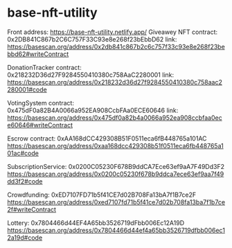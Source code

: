 # base-nft-utility
Front address: https://base-nft-utility.netlify.app/
Giveawey NFT contract: 0x2DB841C867b2C6C757F33C93e8e268f23bEbbD62
link: https://basescan.org/address/0x2db841c867b2c6c757f33c93e8e268f23bebbd62#writeContract

DonationTracker contract: 0x218232D36d27F9284550410380c758AaC2280001
link: https://basescan.org/address/0x218232d36d27f9284550410380c758aac2280001#code

VotingSystem contract: 0x475dF0a82B4A0066a952EA908CcbFAa0ECE60646
link: https://basescan.org/address/0x475df0a82b4a0066a952ea908ccbfaa0ece60646#writeContract

Escrow contract: 0xAA168dCC429308B51F0511eca6fB448765a101AC
https://basescan.org/address/0xaa168dcc429308b51f0511eca6fb448765a101ac#code

SubscriptionService: 0x0200C05230F678B9ddCA7Ece63ef9aA7F49Dd3F2
https://basescan.org/address/0x0200c05230f678b9ddca7ece63ef9aa7f49dd3f2#code

Crowdfunding: 0xED7107FD71b5f41CE7d02B708Fa13bA7f1B7ce2F
https://basescan.org/address/0xed7107fd71b5f41ce7d02b708fa13ba7f1b7ce2f#writeContract

Lottery: 0x7804466d44EF4A65bb3526719dFbb006Ec12A19D
https://basescan.org/address/0x7804466d44ef4a65bb3526719dfbb006ec12a19d#code
